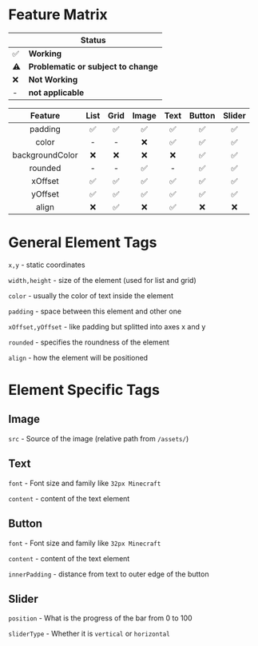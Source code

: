 # Feature Matrix

||Status|
|-|-------|
|✅|**Working**|
|⚠️|**Problematic or subject to change**|
|❌|**Not Working**|
|-| **not applicable**

|Feature|List|Grid|Image|Text|Button|Slider|
|:---:|:---:|:---:|:---:|:---:|:---:|:---:|
|padding|✅|✅|✅|✅|✅|✅|
|color|-|-|❌|✅|✅|✅|
|backgroundColor|❌|❌|❌|❌|✅|✅|
|rounded|-|-|✅|-|✅|✅|
|xOffset|✅|✅|✅|✅|✅|✅|
|yOffset|✅|✅|✅|✅|✅|✅|
|align|❌|✅|❌|✅|❌|❌|

# General Element Tags
`x,y` - static coordinates

`width,height` - size of the element (used for list and grid)

`color` - usually the color of text inside the element

`padding` - space between this element and other one

`xOffset,yOffset` - like padding but splitted into axes x and y

`rounded` - specifies the roundness of the element

`align` - how the element will be positioned

# Element Specific Tags

## Image

`src` - Source of the image (relative path from `/assets/`)

## Text
`font` - Font size and family like `32px Minecraft`

`content` - content of the text element

## Button

`font` - Font size and family like `32px Minecraft`

`content` - content of the text element

`innerPadding` - distance from text to outer edge of the button

## Slider

`position` - What is the progress of the bar from 0 to 100

`sliderType` - Whether it is `vertical` or `horizontal`
